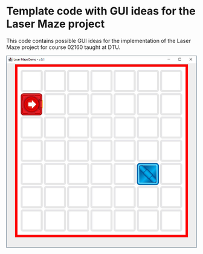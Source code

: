 # Template code with GUI ideas for the Laser Maze project

This code contains possible GUI ideas for the implementation of the Laser Maze project for course 02160 taught at DTU.

![](https://github.com/delas/lasermaze/raw/master/media/screenshot.jpg)
